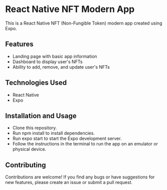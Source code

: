 # React Native NFT Modern App
This is a React Native NFT (Non-Fungible Token) modern app created using Expo.

## Features
- Landing page with basic app information
- Dashboard to display user's NFTs
- Ability to add, remove, and update user's NFTs

## Technologies Used
- React Native
- Expo

## Installation and Usage
- Clone this repository.
- Run npm install to install dependencies.
- Run expo start to start the Expo development server.
- Follow the instructions in the terminal to run the app on an emulator or physical device.

## Contributing
Contributions are welcome! If you find any bugs or have suggestions for new features, please create an issue or submit a pull request.
